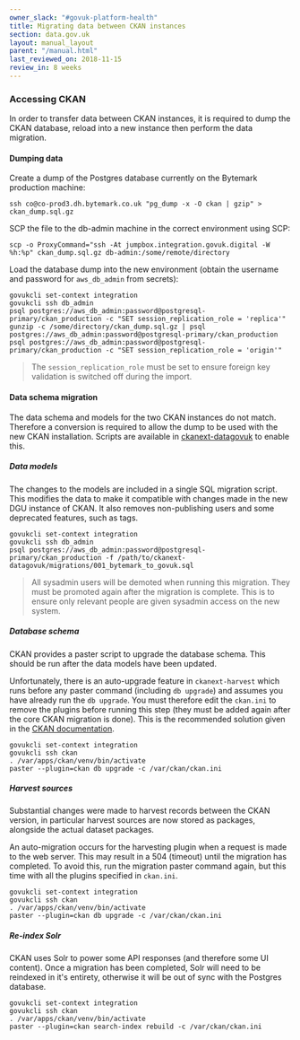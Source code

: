 ```yaml
---
owner_slack: "#govuk-platform-health"
title: Migrating data between CKAN instances
section: data.gov.uk
layout: manual_layout
parent: "/manual.html"
last_reviewed_on: 2018-11-15
review_in: 8 weeks
---
```

[ckanext-datagovuk-github]: https://github.com/alphagov/ckanext-datagovuk

### Accessing CKAN

In order to transfer data between CKAN instances, it is required to dump the
CKAN database, reload into a new instance then perform the data migration.

#### Dumping data

Create a dump of the Postgres database currently on the Bytemark production machine:

```
ssh co@co-prod3.dh.bytemark.co.uk "pg_dump -x -O ckan | gzip" > ckan_dump.sql.gz
```

SCP the file to the db-admin machine in the correct environment using SCP:

```
scp -o ProxyCommand="ssh -At jumpbox.integration.govuk.digital -W %h:%p" ckan_dump.sql.gz db-admin:/some/remote/directory
```

Load the database dump into the new environment (obtain the username and password
for `aws_db_admin` from secrets):

```
govukcli set-context integration
govukcli ssh db_admin
psql postgres://aws_db_admin:password@postgresql-primary/ckan_production -c "SET session_replication_role = 'replica'"
gunzip -c /some/directory/ckan_dump.sql.gz | psql postgres://aws_db_admin:password@postgresql-primary/ckan_production
psql postgres://aws_db_admin:password@postgresql-primary/ckan_production -c "SET session_replication_role = 'origin'"
```

> The `session_replication_role` must be set to ensure foreign key validation is
> switched off during the import.

#### Data schema migration

The data schema and models for the two CKAN instances do not match.  Therefore a
conversion is required to allow the dump to be used with the new CKAN
installation.  Scripts are available in
[ckanext-datagovuk][ckanext-datagovuk-github] to enable this.

##### Data models

The changes to the models are included in a single SQL migration script.  This
modifies the data to make it compatible with changes made in the new DGU
instance of CKAN.  It also removes non-publishing users and some deprecated
features, such as tags.

```
govukcli set-context integration
govukcli ssh db_admin
psql postgres://aws_db_admin:password@postgresql-primary/ckan_production -f /path/to/ckanext-datagovuk/migrations/001_bytemark_to_govuk.sql
```

> All sysadmin users will be demoted when running this migration.  They must be
> promoted again after the migration is complete.  This is to ensure only
> relevant people are given sysadmin access on the new system.

##### Database schema

CKAN provides a paster script to upgrade the database schema.  This should be
run after the data models have been updated.

Unfortunately, there is an auto-upgrade feature in `ckanext-harvest` which runs
before any paster command (including `db upgrade`) and assumes you have already
run the `db upgrade`.  You must therefore edit the `ckan.ini` to remove the
plugins before running this step (they must be added again after the core
CKAN migration is done).  This is the recommended solution given in the
[CKAN documentation](https://docs.ckan.org/en/2.8/maintaining/database-management.html#upgrading).

```
govukcli set-context integration
govukcli ssh ckan
. /var/apps/ckan/venv/bin/activate
paster --plugin=ckan db upgrade -c /var/ckan/ckan.ini
```

##### Harvest sources

Substantial changes were made to harvest records between the CKAN version, in
particular harvest sources are now stored as packages, alongside the actual
dataset packages.

An auto-migration occurs for the harvesting plugin when a request is made to
the web server.  This may result in a 504 (timeout) until the migration has
completed.  To avoid this, run the migration paster command again, but this
time with all the plugins specified in `ckan.ini`.

```
govukcli set-context integration
govukcli ssh ckan
. /var/apps/ckan/venv/bin/activate
paster --plugin=ckan db upgrade -c /var/ckan/ckan.ini
```

##### Re-index Solr


CKAN uses Solr to power some API responses (and therefore some UI content).
Once a migration has been completed, Solr will need to be reindexed in it's
entirety, otherwise it will be out of sync with the Postgres database.

```
govukcli set-context integration
govukcli ssh ckan
. /var/apps/ckan/venv/bin/activate
paster --plugin=ckan search-index rebuild -c /var/ckan/ckan.ini
```

